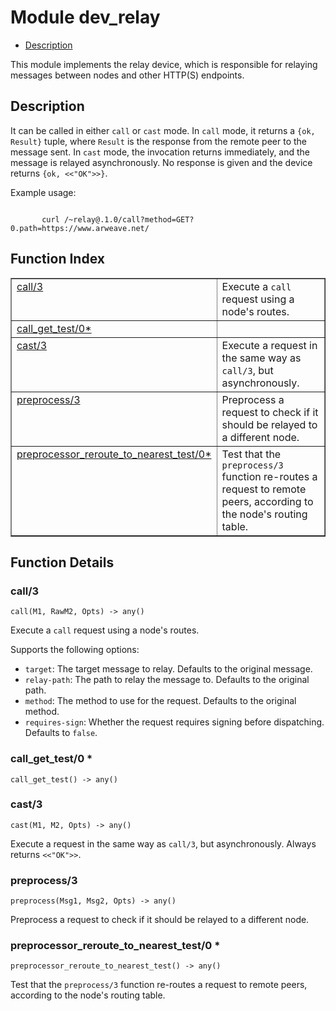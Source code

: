 

# Module dev_relay #
* [Description](#description)

This module implements the relay device, which is responsible for
relaying messages between nodes and other HTTP(S) endpoints.

<a name="description"></a>

## Description ##

It can be called in either `call` or `cast` mode. In `call` mode, it
returns a `{ok, Result}` tuple, where `Result` is the response from the
remote peer to the message sent. In `cast` mode, the invocation returns
immediately, and the message is relayed asynchronously. No response is given
and the device returns `{ok, <<"OK">>}`.

Example usage:

```

       curl /~relay@.1.0/call?method=GET?0.path=https://www.arweave.net/
```
<a name="index"></a>

## Function Index ##


<table width="100%" border="1" cellspacing="0" cellpadding="2" summary="function index"><tr><td valign="top"><a href="#call-3">call/3</a></td><td>Execute a <code>call</code> request using a node's routes.</td></tr><tr><td valign="top"><a href="#call_get_test-0">call_get_test/0*</a></td><td></td></tr><tr><td valign="top"><a href="#cast-3">cast/3</a></td><td>Execute a request in the same way as <code>call/3</code>, but asynchronously.</td></tr><tr><td valign="top"><a href="#preprocess-3">preprocess/3</a></td><td>Preprocess a request to check if it should be relayed to a different node.</td></tr><tr><td valign="top"><a href="#preprocessor_reroute_to_nearest_test-0">preprocessor_reroute_to_nearest_test/0*</a></td><td>Test that the <code>preprocess/3</code> function re-routes a request to remote
peers, according to the node's routing table.</td></tr></table>


<a name="functions"></a>

## Function Details ##

<a name="call-3"></a>

### call/3 ###

`call(M1, RawM2, Opts) -> any()`

Execute a `call` request using a node's routes.

Supports the following options:
- `target`: The target message to relay. Defaults to the original message.
- `relay-path`: The path to relay the message to. Defaults to the original path.
- `method`: The method to use for the request. Defaults to the original method.
- `requires-sign`: Whether the request requires signing before dispatching.
Defaults to `false`.

<a name="call_get_test-0"></a>

### call_get_test/0 * ###

`call_get_test() -> any()`

<a name="cast-3"></a>

### cast/3 ###

`cast(M1, M2, Opts) -> any()`

Execute a request in the same way as `call/3`, but asynchronously. Always
returns `<<"OK">>`.

<a name="preprocess-3"></a>

### preprocess/3 ###

`preprocess(Msg1, Msg2, Opts) -> any()`

Preprocess a request to check if it should be relayed to a different node.

<a name="preprocessor_reroute_to_nearest_test-0"></a>

### preprocessor_reroute_to_nearest_test/0 * ###

`preprocessor_reroute_to_nearest_test() -> any()`

Test that the `preprocess/3` function re-routes a request to remote
peers, according to the node's routing table.


